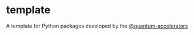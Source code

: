 # template

A template for Python packages developed by the [@quantum-accelerators](https://github.com/Quantum-Accelerators)
